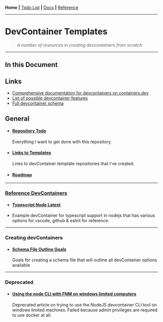 __Home__ __|__ [Todo List](TODO.md) __|__ [Docs](docs/README.md) __|__ [Reference](reference/README.md)

---

# DevContainer Templates

> *A number of resources in creating devcontainers from scratch*

---

## In this Document

## Links

- [Comprehensive documentation for devcontainers on containers.dev](https://containers.dev/)
- [List of possible devcontainer features](https://containers.dev/features)
- [Full devcontainer schema](https://containers.dev/implementors/json_schema/)

## General 

- #### [Repository Todo](TODO.md)
  Everything I want to get done with this repository.
  
- ####  [Links to Templates](templates/README.md)
  Links to devContainer template repositories that I've created. 
  
- #### [Roadmap](docs/roadmap/README.md)

---

### [Reference DevContainers](reference/README.md)

- #### [Typescript Node Latest](reference/typescript-node-latest/README.md)
  
- Example devContainer for typescript support in nodejs that has various options for vscode, github & eslint for reference.

---

### Creating devContainers

- #### [Schema File Outline Goals](docs/schema-file-outline/README.md)
  Goals for creating a schema file that will outline all devContainer options available 

---

### Deprecated

- #### [Using the node CLI with FNM on windows limited computers](using-devcontainer-cli-with-fnm/README.md)

  Deprecated article on trying to use the NodeJS devcontainer CLI tool on windows limited machines. Failed because admin privileges are required to use docker at all. 

